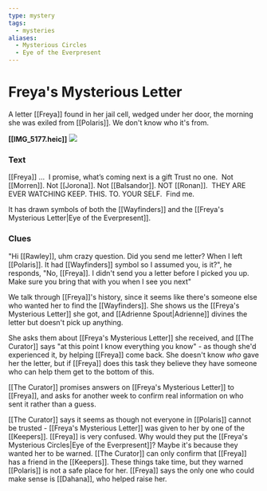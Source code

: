 ```yaml
---
type: mystery
tags:
  - mysteries
aliases:
  - Mysterious Circles
  - Eye of the Everpresent
---
```


# Freya's Mysterious Letter
A letter [[Freya]] found in her jail cell, wedged under her door, the morning she was exiled from [[Polaris]]. We don't know who it's from.

**[[IMG_5177.heic]]**
![](/assets/obsidian/Pasted%20image%2020250217210226.png)
### Text 

[[Freya]] … 
I promise, what’s coming next is a gift
Trust no one. 
Not [[Morren]].
Not [[Jorona]].
Not [[Balsandor]].
NOT [[Ronan]]. 
THEY ARE EVER WATCHING
KEEP. THIS. TO. YOUR SELF. 
Find me. 

It has drawn symbols of both the [[Wayfinders]] and the [[Freya's Mysterious Letter|Eye of the Everpresent]].

### Clues

"Hi [[Rawley]], uhm crazy question. Did you send me letter? When I left [[Polaris]]. It had [[Wayfinders]] symbol so I assumed you, is it?", he responds, "No, [[Freya]]. I didn't send you a letter before I picked you up. Make sure you bring that with you when I see you next"

We talk through [[Freya]]'s history, since it seems like there's someone else who wanted her to find the [[Wayfinders]]. She shows us the [[Freya's Mysterious Letter]] she got, and [[Adrienne Spout|Adrienne]] divines the letter but doesn't pick up anything.

She asks them about [[Freya's Mysterious Letter]] she received, and [[The Curator]] says "at this point I know everything you know" - as though she'd experienced it, by helping [[Freya]] come back. She doesn't know *who* gave her the letter, but if [[Freya]] does this task they believe they have someone who can help them get to the bottom of this. 

[[The Curator]] promises answers on [[Freya's Mysterious Letter]] to [[Freya]], and asks for another week to confirm real information on who sent it rather than a guess. 

[[The Curator]] says it seems as though not everyone in [[Polaris]] cannot be trusted - [[Freya's Mysterious Letter]] was given to her by one of the [[Keepers]]. [[Freya]] is very confused. Why would they put the [[Freya's Mysterious Circles|Eye of the Everpresent]]? Maybe it's because they wanted her to be warned. [[The Curator]] can only confirm that [[Freya]] has a friend in the [[Keepers]]. These things take time, but they warned [[Polaris]] is not a safe place for her. [[Freya]] says the only one who could make sense is [[Dahana]], who helped raise her.


